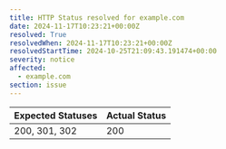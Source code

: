 ```yaml
---
title: HTTP Status resolved for example.com
date: 2024-11-17T10:23:21+00:00Z
resolved: True
resolvedWhen: 2024-11-17T10:23:21+00:00Z
resolvedStartTime: 2024-10-25T21:09:43.191474+00:00
severity: notice
affected:
  - example.com
section: issue
---
```


| Expected Statuses | Actual Status  |
|-------------------|----------------|
| 200, 301, 302 | 200 |
